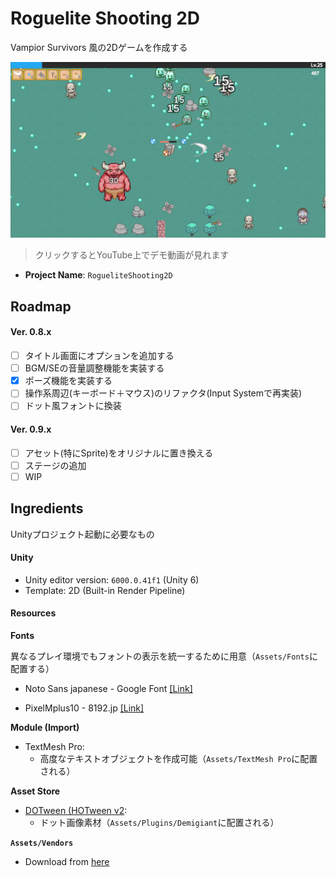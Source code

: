# Roguelite Shooting 2D

Vampior Survivors 風の2Dゲームを作成する

[![](site/screenshot.png)](https://youtu.be/bmwFI_Bqy4U)

> クリックするとYouTube上でデモ動画が見れます

- **Project Name**: `RogueliteShooting2D`

## Roadmap

#### Ver. 0.8.x
- [ ] タイトル画面にオプションを追加する
- [ ] BGM/SEの音量調整機能を実装する
- [x] ポーズ機能を実装する
- [ ] 操作系周辺(キーボード＋マウス)のリファクタ(Input Systemで再実装)
- [ ] ドット風フォントに換装

#### Ver. 0.9.x
- [ ] アセット(特にSprite)をオリジナルに置き換える
- [ ] ステージの追加
- [ ] WIP

## Ingredients

Unityプロジェクト起動に必要なもの


#### Unity

- Unity editor version: `6000.0.41f1` (Unity 6)
- Template: 2D (Built-in Render Pipeline)


#### Resources

**Fonts**

異なるプレイ環境でもフォントの表示を統一するために用意（`Assets/Fonts`に配置する）

- Noto Sans japanese - Google Font [[Link]](https://fonts.google.com/noto/specimen/Noto+Sans+JP?subset=japanese&query=Noto+Sans+Japanese&noto.script=Hira)

- PixelMplus10 - 8192.jp [[Link]](https://itouhiro.hatenablog.com/entry/20130602/font)


**Module (Import)**

- TextMesh Pro:
  - 高度なテキストオブジェクトを作成可能（`Assets/TextMesh Pro`に配置される）


**Asset Store**

- [DOTween (HOTween v2](https://assetstore.unity.com/packages/tools/animation/dotween-hotween-v2-27676):
  - ドット画像素材（`Assets/Plugins/Demigiant`に配置される）


**`Assets/Vendors`**

- Download from [here](./#)  <!-- WIP -->

